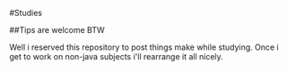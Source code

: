 #Studies

##Tips are welcome BTW

Well i reserved this repository to post things make while studying. Once i get to work on non-java subjects i'll rearrange it all nicely.

